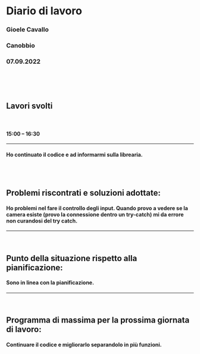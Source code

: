 # **Diario di lavoro**

### **Gioele Cavallo**
### Canobbio
### 07.09.2022
<br><br><br>


## **Lavori svolti**

<br>

#### 15:00 – 16:30
---
#### Ho continuato il codice e ad informarmi sulla librearia.

<br>
<br>

## **Problemi riscontrati e soluzioni adottate:**
#### Ho problemi nel fare il controllo degli input. Quando provo a vedere se la camera esiste (provo la connessione dentro un try-catch) mi da errore non curandosi del try catch.

---
<br>

## **Punto della situazione rispetto alla pianificazione:**
#### Sono in linea con la pianificazione.
---
<br>

## **Programma di massima per la prossima giornata di lavoro:**
#### Continuare il codice e migliorarlo separandolo in più funzioni.